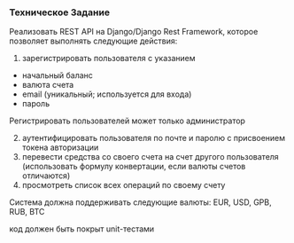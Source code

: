 ### Техническое Задание
Реализовать REST API на Django/Django Rest Framework, которое позволяет  выполнять следующие действия:
1. зарегистрировать пользователя с указанием
- начальный баланс
- валюта счета
- email (уникальный; используется для входа)
- пароль

Регистрировать пользователей может только администратор

2. аутентифицировать пользователя по почте и паролю c присвоением токена авторизации
3. перевести средства со своего счета на счет другого пользователя (использовать формулу конвертации, если валюты счетов отличаются)
4. просмотреть список всех операций по своему счету

Система должна поддерживать следующие валюты: EUR, USD, GPB, RUB, BTC

код должен быть покрыт unit-тестами



